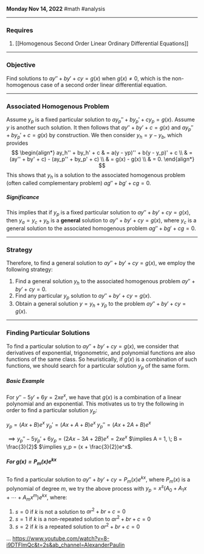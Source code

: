 **Monday Nov 14, 2022** #math #analysis 
 
---

### Requires

1. [[Homogenous Second Order Linear Ordinary Differential Equations]]

---

### Objective
 
Find solutions to $ay'' + by' + cy = g(x)$ when $g(x) \neq 0$, which is the non-homogenous case of a second order linear differential equation. 

---
 
### Associated Homogenous Problem

Assume $y_p$ is a fixed particular solution to $ay_p'' + by_p' + cy_p = g(x)$. Assume $y$ is another such solution. It then follows that $ay'' + by' + c = g(x)$ and $ay_p'' + by_p' + c = g(x)$ by construction. We then consider $y_h = y - y_b$, which provides
$$
\begin{align*}
ay_h'' + by_h' + c & = a(y - yp)'' + b(y - y_p)' + c \\
& = (ay'' + by' + c) - (ay_p'' + by_p' + c) \\
& = g(x) - g(x) \\
& = 0.
\end{align*}
$$
This shows that $y_h$ is a solution to the associated homogenous problem (often called complementary problem) $ag'' + bg' + cg = 0$.

##### Significance

This implies that if $y_p$ is a fixed particular solution to $ay'' + by' +cy = g(x)$, then $y_a = y_c + y_b$ is a **general** solution to $ay'' + by' +cy = g(x)$, where $y_c$ is a general solution to the associated homogenous problem $ag'' + bg' + cg = 0$.

---

### Strategy

Therefore, to find a general solution to $ay'' + by' +cy = g(x)$, we employ the following strategy:

1. Find a general solution $y_h$ to the associated homogenous problem $ay'' + by' +cy = 0$.
2. Find any particular $y_p$ solution to $ay'' + by' +cy = g(x)$.
3. Obtain a general solution $y = y_h + y_p$ to the problem $ay'' + by' +cy = g(x)$.

---

### Finding Particular Solutions

To find a particular solution to $ay'' + by' +cy = g(x)$, we consider that derivatives of exponential, trigonometric, and polynomial functions are also functions of the same class. So heuristically, if $g(x)$ is a combination of such functions, we should search for a particular solution $y_p$ of the same form.

##### Basic Example

For $y'' - 5y' + 6y = 2xe^x$, we have that $g(x)$ is a combination of a linear polynomial and an exponential. This motivates us to try the following in order to find a particular solution $y_p$:

$y_p = (Ax + B)e^x$
$y_p' = (Ax + A + B)e^x$
$y_p'' = (Ax + 2A + B)e^x$

$\implies y_p'' - 5y_p' + 6y_p = (2Ax - 3A + 2B)e^x = 2xe^x$
$\implies A = 1, \; B = \frac{3}{2}$
$\implies y_p = (x + \frac{3}{2})e^x$.

##### For $g(x) = P_m(x)e^{kx}$

To find a particular solution to $ay'' + by' + cy = P_m(x)e^{kx}$, where $P_m(x)$ is a polynomial of degree $m$, we try the above process with $y_p = x^s(A_0 + A_1x + \cdots + A_mx^m)e^{kx}$, where:

1. $s = 0$ if $k$ is not a solution to $ar^2 + br + c = 0$
2. $s = 1$ if $k$ is a non-repeated solution to $ar^2 + br + c = 0$
3. $s = 2$ if $k$ is a repeated solution to $ar^2 + br + c = 0$ 

... https://www.youtube.com/watch?v=8-i9DTFlmQc&t=2s&ab_channel=AlexanderPaulin


